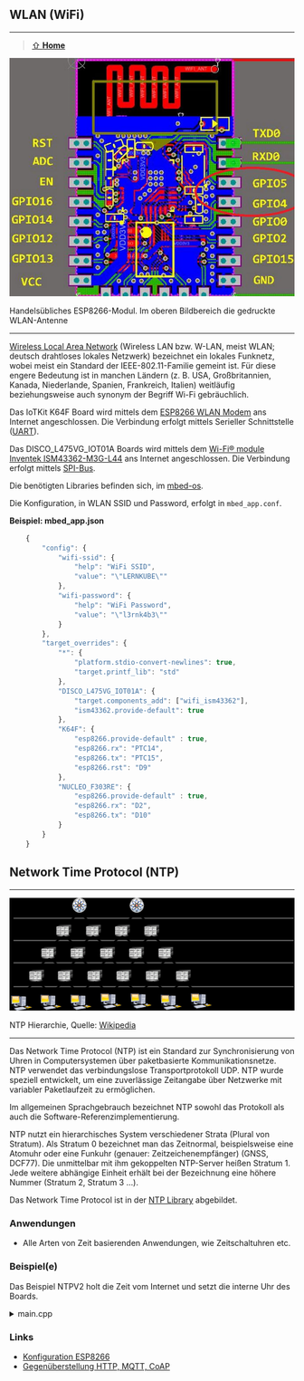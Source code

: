 ## WLAN (WiFi)
***

> [⇧ **Home**](https://github.com/iotkitv3/intro)

![](https://raw.githubusercontent.com/iotkitv3/intro/main/images/ESP8266.png) 

Handelsübliches ESP8266-Modul. Im oberen Bildbereich die gedruckte WLAN-Antenne

- - -

[Wireless Local Area Network](https://de.wikipedia.org/wiki/Wireless_Local_Area_Network) (Wireless LAN bzw. W-LAN, meist WLAN; deutsch drahtloses lokales Netzwerk) bezeichnet ein lokales Funknetz, wobei meist ein Standard der IEEE-802.11-Familie gemeint ist. Für diese engere Bedeutung ist in manchen Ländern (z. B. USA, Großbritannien, Kanada, Niederlande, Spanien, Frankreich, Italien) weitläufig beziehungsweise auch synonym der Begriff Wi-Fi gebräuchlich. 

Das IoTKit K64F Board wird mittels dem [ESP8266 WLAN Modem](https://de.wikipedia.org/wiki/ESP8266) ans Internet angeschlossen. Die Verbindung erfolgt mittels Serieller Schnittstelle ([UART](https://github.com/iotkitv3/uart.git)).

Das DISCO_L475VG_IOT01A Boards wird mittels dem [Wi-Fi® module Inventek ISM43362-M3G-L44](https://www.inventeksys.com/wifi/wifi-modules/ism4336-m3g-l44-e-embedded-serial-to-wifi-module/) ans Internet angeschlossen. Die Verbindung erfolgt mittels [SPI-Bus](https://github.com/iotkitv3/spi).

Die benötigten Libraries befinden sich, im [mbed-os](https://github.com/ARMmbed/mbed-os/). 

Die Konfiguration, in WLAN SSID und Password, erfolgt in `mbed_app.conf`.

**Beispiel: mbed_app.json**

```js
    {
        "config": {
            "wifi-ssid": {
                "help": "WiFi SSID",
                "value": "\"LERNKUBE\""
            },
            "wifi-password": {
                "help": "WiFi Password",
                "value": "\"l3rnk4b3\""
            }
        },
        "target_overrides": {
            "*": {
                "platform.stdio-convert-newlines": true,
                "target.printf_lib": "std"
            },
            "DISCO_L475VG_IOT01A": {
                "target.components_add": ["wifi_ism43362"],
                "ism43362.provide-default": true
            },
            "K64F": {
                "esp8266.provide-default" : true,
                "esp8266.rx": "PTC14",
                "esp8266.tx": "PTC15",
                "esp8266.rst": "D9"
            },
            "NUCLEO_F303RE": {
                "esp8266.provide-default" : true,
                "esp8266.rx": "D2",
                "esp8266.tx": "D10"
            }               
        }
    }
```        

## Network Time Protocol (NTP)
***

![](https://raw.githubusercontent.com/iotkitv3/intro/main/images/NTPArchitecture.png) 

NTP Hierarchie, Quelle: [Wikipedia](http://de.wikipedia.org/wiki/Network_Time_Protocol)

- - -

Das Network Time Protocol (NTP) ist ein Standard zur Synchronisierung von Uhren in Computersystemen über paketbasierte Kommunikationsnetze. NTP verwendet das verbindungslose Transportprotokoll UDP. NTP wurde speziell entwickelt, um eine zuverlässige Zeitangabe über Netzwerke mit variabler Paketlaufzeit zu ermöglichen.

Im allgemeinen Sprachgebrauch bezeichnet NTP sowohl das Protokoll als auch die Software-Referenzimplementierung.

NTP nutzt ein hierarchisches System verschiedener Strata (Plural von Stratum). Als Stratum 0 bezeichnet man das Zeitnormal, beispielsweise eine Atomuhr oder eine Funkuhr (genauer: Zeitzeichenempfänger) (GNSS, DCF77). Die unmittelbar mit ihm gekoppelten NTP-Server heißen Stratum 1. Jede weitere abhängige Einheit erhält bei der Bezeichnung eine höhere Nummer (Stratum 2, Stratum 3 …).

Das Network Time Protocol ist in der [NTP Library](https://github.com/ARMmbed/ntp-client/) abgebildet.

### Anwendungen 

*   Alle Arten von Zeit basierenden Anwendungen, wie Zeitschaltuhren etc.

### Beispiel(e)

Das Beispiel NTPV2 holt die Zeit vom Internet und setzt die interne Uhr des Boards.

<details><summary>main.cpp</summary>  

    /** NTP: Zeit von einem Time Server aus dem Internet holen und setzen
    */
    #include "mbed.h"
    #include "NTPClient.h"
    #include "OLEDDisplay.h"
    
    // UI
    OLEDDisplay oled( MBED_CONF_IOTKIT_OLED_RST, MBED_CONF_IOTKIT_OLED_SDA, MBED_CONF_IOTKIT_OLED_SCL );
    
    DigitalOut led( MBED_CONF_IOTKIT_LED1 );
    
    int main()
    {
        printf("NTP Client example (using WiFi)\r\n");
    
    #ifdef MBED_MAJOR_VERSION
        printf("Mbed OS version %d.%d.%d\n\n", MBED_MAJOR_VERSION, MBED_MINOR_VERSION, MBED_PATCH_VERSION);
    #endif
    
        printf("\nConnecting to %s...\n", MBED_CONF_APP_WIFI_SSID);
        // Connect to the network with the default networking interface
        // if you use WiFi: see mbed_app.json for the credentials
        WiFiInterface *wifi = WiFiInterface::get_default_instance();
        if ( !wifi )
        {
            printf("Cannot connect to the network, see serial output\n");
            return 1;
        }
    
        printf("\nConnecting to %s...\n", MBED_CONF_APP_WIFI_SSID);
        int ret = wifi->connect(MBED_CONF_APP_WIFI_SSID, MBED_CONF_APP_WIFI_PASSWORD, NSAPI_SECURITY_WPA_WPA2);
        if (ret != 0) {
            printf("\nConnection error: %d\n", ret);
            return -1;
        }
    
        printf("Getting time from the NTP server");
        NTPClient ntp(wifi);
        ntp.set_server("time.google.com", 123);
        time_t timestamp = ntp.get_timestamp();
        if (timestamp < 0) {
            printf("Failed to get the current time, error: %ld", timestamp);
            return -1;
        }
        printf("Time: %s", ctime(&timestamp));
    
        rtc_init();
        rtc_write(timestamp);
        time_t rtc_timestamp = rtc_read(); // verify it's been successfully updated
        printf("RTC reports %s", ctime(&rtc_timestamp));
    
        wifi->disconnect();
    
        while(1)
        {
           time_t seconds = time(NULL);
           oled.clear();
           oled.printf( "\rDate & Time: \r\n%s", ctime(&seconds) );
    
           led=!led;
           thread_sleep_for( 1000 );
        }
    }

</p></details>


### Links

* [Konfiguration ESP8266](https://github.com/iotkitv3/uart#konfiguration-esp8266)
* [Gegenüberstellung HTTP, MQTT, CoAP](https://os.mbed.com/blog/entry/Using-HTTP-HTTPS-MQTT-and-CoAP-from-mbed/)
